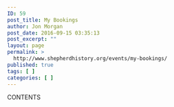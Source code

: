 ```yaml
---
ID: 59
post_title: My Bookings
author: Jon Morgan
post_date: 2016-09-15 03:35:13
post_excerpt: ""
layout: page
permalink: >
  http://www.shepherdhistory.org/events/my-bookings/
published: true
tags: [ ]
categories: [ ]
---
```

CONTENTS